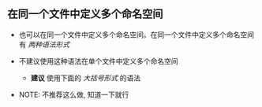 ## 在同一个文件中定义多个命名空间
* 也可以在同一个文件中定义多个命名空间。在同一个文件中定义多个命名空间有 *两种语法形式*

* 不建议使用这种语法在单个文件中定义多个命名空间
    * **建议** 使用下面的 *大括号形式* 的语法

* NOTE: 不推荐这么做, 知道一下就行
